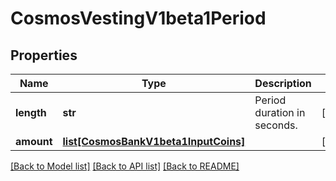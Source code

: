 # CosmosVestingV1beta1Period

## Properties
Name | Type | Description | Notes
------------ | ------------- | ------------- | -------------
**length** | **str** | Period duration in seconds. | [optional] 
**amount** | [**list[CosmosBankV1beta1InputCoins]**](CosmosBankV1beta1InputCoins.md) |  | [optional] 

[[Back to Model list]](../README.md#documentation-for-models) [[Back to API list]](../README.md#documentation-for-api-endpoints) [[Back to README]](../README.md)


